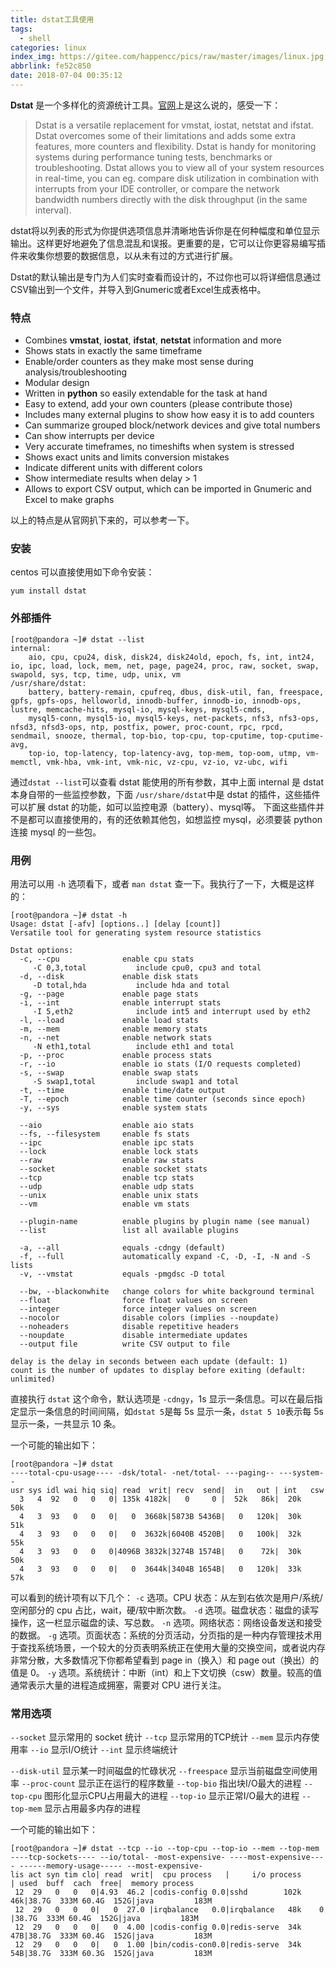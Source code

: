 ```yaml
---
title: dstat工具使用
tags:
  - shell
categories: linux
index_img: https://gitee.com/happencc/pics/raw/master/images/linux.jpg
abbrlink: fe52c850
date: 2018-07-04 00:35:12
---
```

**Dstat** 是一个多样化的资源统计工具。[官网](http://dag.wiee.rs/home-made/dstat/)上是这么说的，感受一下：
> Dstat is a versatile replacement for vmstat, iostat, netstat and ifstat. Dstat overcomes some of their limitations and adds some extra features, more counters and flexibility. Dstat is handy for monitoring systems during performance tuning tests, benchmarks or troubleshooting.
> Dstat allows you to view all of your system resources in real-time, you can eg. compare disk utilization in combination with interrupts from your IDE controller, or compare the network bandwidth numbers directly with the disk throughput (in the same interval).

<!--more---->
dstat将以列表的形式为你提供选项信息并清晰地告诉你是在何种幅度和单位显示输出。这样更好地避免了信息混乱和误报。更重要的是，它可以让你更容易编写插件来收集你想要的数据信息，以从未有过的方式进行扩展。

Dstat的默认输出是专门为人们实时查看而设计的，不过你也可以将详细信息通过CSV输出到一个文件，并导入到Gnumeric或者Excel生成表格中。

### 特点
- Combines **vmstat**, **iostat**, **ifstat**, **netstat** information and more
- Shows stats in exactly the same timeframe
- Enable/order counters as they make most sense during analysis/troubleshooting
- Modular design
- Written in **python** so easily extendable for the task at hand
- Easy to extend, add your own counters (please contribute those)
- Includes many external plugins to show how easy it is to add counters
- Can summarize grouped block/network devices and give total numbers
- Can show interrupts per device
- Very accurate timeframes, no timeshifts when system is stressed
- Shows exact units and limits conversion mistakes
- Indicate different units with different colors
- Show intermediate results when delay > 1
- Allows to export CSV output, which can be imported in Gnumeric and Excel to make graphs

以上的特点是从官网扒下来的，可以参考一下。

### 安装
centos 可以直接使用如下命令安装：

```
yum install dstat
```

### 外部插件

```shell
[root@pandora ~]# dstat --list
internal:
	aio, cpu, cpu24, disk, disk24, disk24old, epoch, fs, int, int24, io, ipc, load, lock, mem, net, page, page24, proc, raw, socket, swap, swapold, sys, tcp, time, udp, unix, vm
/usr/share/dstat:
	battery, battery-remain, cpufreq, dbus, disk-util, fan, freespace, gpfs, gpfs-ops, helloworld, innodb-buffer, innodb-io, innodb-ops, lustre, memcache-hits, mysql-io, mysql-keys, mysql5-cmds,
	mysql5-conn, mysql5-io, mysql5-keys, net-packets, nfs3, nfs3-ops, nfsd3, nfsd3-ops, ntp, postfix, power, proc-count, rpc, rpcd, sendmail, snooze, thermal, top-bio, top-cpu, top-cputime, top-cputime-avg,
	top-io, top-latency, top-latency-avg, top-mem, top-oom, utmp, vm-memctl, vmk-hba, vmk-int, vmk-nic, vz-cpu, vz-io, vz-ubc, wifi
```

通过`dstat --list`可以查看 dstat 能使用的所有参数，其中上面 internal 是 dstat 本身自带的一些监控参数，下面 `/usr/share/dstat`中是 dstat 的插件，这些插件可以扩展 dstat 的功能，如可以监控电源（battery）、mysql等。
下面这些插件并不是都可以直接使用的，有的还依赖其他包，如想监控 mysql，必须要装 python 连接 mysql 的一些包。

### 用例
用法可以用 `-h` 选项看下，或者 `man dstat` 查一下。我执行了一下，大概是这样的：

```shell
[root@pandora ~]# dstat -h
Usage: dstat [-afv] [options..] [delay [count]]
Versatile tool for generating system resource statistics

Dstat options:
  -c, --cpu              enable cpu stats
     -C 0,3,total           include cpu0, cpu3 and total
  -d, --disk             enable disk stats
     -D total,hda           include hda and total
  -g, --page             enable page stats
  -i, --int              enable interrupt stats
     -I 5,eth2              include int5 and interrupt used by eth2
  -l, --load             enable load stats
  -m, --mem              enable memory stats
  -n, --net              enable network stats
     -N eth1,total          include eth1 and total
  -p, --proc             enable process stats
  -r, --io               enable io stats (I/O requests completed)
  -s, --swap             enable swap stats
     -S swap1,total         include swap1 and total
  -t, --time             enable time/date output
  -T, --epoch            enable time counter (seconds since epoch)
  -y, --sys              enable system stats

  --aio                  enable aio stats
  --fs, --filesystem     enable fs stats
  --ipc                  enable ipc stats
  --lock                 enable lock stats
  --raw                  enable raw stats
  --socket               enable socket stats
  --tcp                  enable tcp stats
  --udp                  enable udp stats
  --unix                 enable unix stats
  --vm                   enable vm stats

  --plugin-name          enable plugins by plugin name (see manual)
  --list                 list all available plugins

  -a, --all              equals -cdngy (default)
  -f, --full             automatically expand -C, -D, -I, -N and -S lists
  -v, --vmstat           equals -pmgdsc -D total

  --bw, --blackonwhite   change colors for white background terminal
  --float                force float values on screen
  --integer              force integer values on screen
  --nocolor              disable colors (implies --noupdate)
  --noheaders            disable repetitive headers
  --noupdate             disable intermediate updates
  --output file          write CSV output to file

delay is the delay in seconds between each update (default: 1)
count is the number of updates to display before exiting (default: unlimited)
```
直接执行 `dstat` 这个命令，默认选项是 `-cdngy`，1s 显示一条信息。可以在最后指定显示一条信息的时间间隔，如`dstat 5`是每 5s 显示一条，`dstat 5 10`表示每 5s 显示一条，一共显示 10 条。

一个可能的输出如下：

```shell
[root@pandora ~]# dstat
----total-cpu-usage---- -dsk/total- -net/total- ---paging-- ---system--
usr sys idl wai hiq siq| read  writ| recv  send|  in   out | int   csw
  3   4  92   0   0   0| 135k 4182k|   0     0 |  52k   86k|  20k   50k
  4   3  93   0   0   0|   0  3668k|5873B 5436B|   0   120k|  30k   51k
  4   3  93   0   0   0|   0  3632k|6040B 4520B|   0   100k|  32k   55k
  4   3  93   0   0   0|4096B 3832k|3274B 1574B|   0    72k|  30k   50k
  4   3  93   0   0   0|   0  3644k|3404B 1654B|   0   120k|  33k   57k
```
可以看到的统计项有以下几个：
`-c` 选项。CPU 状态：从左到右依次是用户/系统/空闲部分的 cpu 占比，wait，硬/软中断次数。
`-d` 选项。磁盘状态：磁盘的读写操作，这一栏显示磁盘的读、写总数。
`-n` 选项。网络状态：网络设备发送和接受的数据。
`-g` 选项。页面状态：系统的分页活动，分页指的是一种内存管理技术用于查找系统场景，一个较大的分页表明系统正在使用大量的交换空间，或者说内存非常分散，大多数情况下你都希望看到 page in（换入）和 page out（换出）的值是 0。
`-y` 选项。系统统计：中断（int）和上下文切换（csw）数量。较高的值通常表示大量的进程造成拥塞，需要对 CPU 进行关注。

### 常用选项
`--socket` 显示常用的 socket 统计
`--tcp` 显示常用的TCP统计
`--mem` 显示内存使用率
`--io` 显示I/O统计
`--int` 显示终端统计

`--disk-util` 显示某一时间磁盘的忙碌状况
`--freespace` 显示当前磁盘空间使用率
`--proc-count` 显示正在运行的程序数量
`--top-bio` 指出块I/O最大的进程
`--top-cpu` 图形化显示CPU占用最大的进程
`--top-io` 显示正常I/O最大的进程
`--top-mem` 显示占用最多内存的进程

一个可能的输出如下：

```shell
[root@pandora ~]# dstat --tcp --io --top-cpu --top-io --mem --top-mem
----tcp-sockets---- --io/total- -most-expensive- ----most-expensive---- ------memory-usage----- --most-expensive-
lis act syn tim clo| read  writ|  cpu process   |     i/o process      | used  buff  cach  free|  memory process
 12  29   0   0   0|4.93  46.2 |codis-config 0.0|sshd        102k   46k|38.7G  333M 60.4G  152G|java         183M
 12  29   0   0   0|   0  27.0 |irqbalance   0.0|irqbalance   48k    0 |38.7G  333M 60.4G  152G|java         183M
 12  29   0   0   0|   0  4.00 |codis-config 0.0|redis-serve  34k   47B|38.7G  333M 60.4G  152G|java         183M
 12  29   0   0   0|   0  1.00 |bin/codis-con0.0|redis-serve  34k   54B|38.7G  333M 60.3G  152G|java         183M
```
